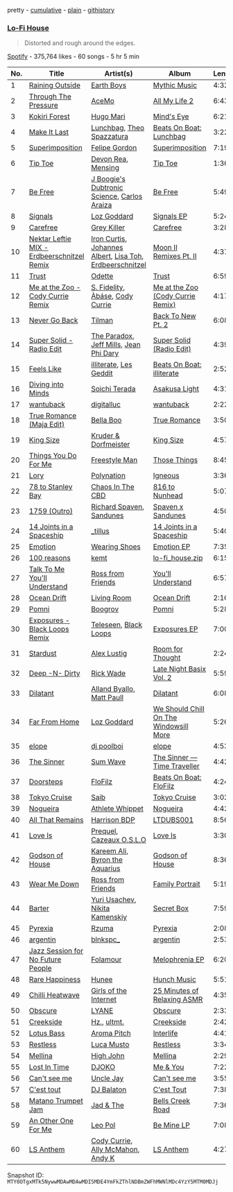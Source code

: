 pretty - [cumulative](/playlists/cumulative/37i9dQZF1DXbXD9pMSZomS.md) - [plain](/playlists/plain/37i9dQZF1DXbXD9pMSZomS) - [githistory](https://github.githistory.xyz/mackorone/spotify-playlist-archive/blob/main/playlists/plain/37i9dQZF1DXbXD9pMSZomS)

### [Lo\-Fi House](https://open.spotify.com/playlist/37i9dQZF1DXbXD9pMSZomS)

> Distorted and rough around the edges.

[Spotify](https://open.spotify.com/user/spotify) - 375,764 likes - 60 songs - 5 hr 5 min

| No. | Title | Artist(s) | Album | Length |
|---|---|---|---|---|
| 1 | [Raining Outside](https://open.spotify.com/track/6l8Er0cKQkgreamtwBkr2j) | [Earth Boys](https://open.spotify.com/artist/03CK8N8CSSPg3ZFEmkGCpR) | [Mythic Music](https://open.spotify.com/album/52N4nKcwVerlZ2xgFJurJa) | 4:32 |
| 2 | [Through The Pressure](https://open.spotify.com/track/46nxNiDM5C9Z0ppVTkn1Tc) | [AceMo](https://open.spotify.com/artist/2NArTWfXN317Ok1Ale3xkX) | [All My Life 2](https://open.spotify.com/album/0wlICzORLGl8yJwnc8q74I) | 6:43 |
| 3 | [Kokiri Forest](https://open.spotify.com/track/6vhVeoN1qJNJfdiIJAK4A9) | [Hugo Mari](https://open.spotify.com/artist/6BmSO09b1cngqE8X2SEygU) | [Mind's Eye](https://open.spotify.com/album/0V7YCgKiVWctiHpxc4Hmv1) | 6:21 |
| 4 | [Make It Last](https://open.spotify.com/track/3GcQOMGQ8cXwitx8Koe7NG) | [Lunchbag](https://open.spotify.com/artist/0wpNQXkeGHEGwq5oQ5rKJo), [Theo Spazzatura](https://open.spotify.com/artist/0CtUtQnYbMoO34lexNEojz) | [Beats On Boat: Lunchbag](https://open.spotify.com/album/7bGOZvIRLW5Lie8eJv1tRb) | 3:22 |
| 5 | [Superimposition](https://open.spotify.com/track/5EbNBRk0GQyoWeJ8AMlact) | [Felipe Gordon](https://open.spotify.com/artist/7rQKvsWUOJgXmInx2JuaXj) | [Superimposition](https://open.spotify.com/album/67YwJykfKm5kWsMuwoiUii) | 7:19 |
| 6 | [Tip Toe](https://open.spotify.com/track/48VwB5rRbttCs7IPs4QY4E) | [Devon Rea](https://open.spotify.com/artist/5r4pQdeOkSMx1y2NNMDSlu), [Mensing](https://open.spotify.com/artist/6ZDONpXSFquORDgdY6exLo) | [Tip Toe](https://open.spotify.com/album/7fTCTZqVsTkp0HSuXIIdzd) | 1:36 |
| 7 | [Be Free](https://open.spotify.com/track/6lrKGHqI1tWcLob2F9UzWQ) | [J Boogie's Dubtronic Science](https://open.spotify.com/artist/2rvTQk7vgdGgo7rgbpQccv), [Carlos Araiza](https://open.spotify.com/artist/0RSWrUebnvbFC1IdV5J06y) | [Be Free](https://open.spotify.com/album/6feqNecN7VPp8Th36yMDeJ) | 5:49 |
| 8 | [Signals](https://open.spotify.com/track/733FlhpmdWPp9YRbGkqvrq) | [Loz Goddard](https://open.spotify.com/artist/21NJRdO9lCxZWCkA9NGE7j) | [Signals EP](https://open.spotify.com/album/1BDRViteUf8jflNGqrW08c) | 5:24 |
| 9 | [Carefree](https://open.spotify.com/track/2Z93jIyx7k6fvTYDIbZJiO) | [Grey Killer](https://open.spotify.com/artist/7D8eeQLyAJQnmyoQ74MJnb) | [Carefree](https://open.spotify.com/album/6byYvncu2dYHriyQrVdlJB) | 3:28 |
| 10 | [Nektar Leftie MIX \- Erdbeerschnitzel Remix](https://open.spotify.com/track/5yHjIzK4HlP9pmnpTyKiyQ) | [Iron Curtis](https://open.spotify.com/artist/3SxSMKGboN9d8DxDRIB7pH), [Johannes Albert](https://open.spotify.com/artist/5FMcKm7A4LRwIJnkzuKZFt), [Lisa Toh](https://open.spotify.com/artist/17oFlDwJ5mU3pfbUxArTCO), [Erdbeerschnitzel](https://open.spotify.com/artist/36VqKnfwNzccEtS4eiFkMx) | [Moon II Remixes Pt\. II](https://open.spotify.com/album/7xlT3P0bDwaphbAUhIYYpD) | 4:37 |
| 11 | [Trust](https://open.spotify.com/track/2daNvdn5MQlKcSRxPZMoDO) | [Odette](https://open.spotify.com/artist/7mKPKcRmTkm2yODrmr7K1s) | [Trust](https://open.spotify.com/album/1QX4p4lYrM4wusVqxQWsjq) | 6:59 |
| 12 | [Me at the Zoo \- Cody Currie Remix](https://open.spotify.com/track/6YsI0vwILLMXF2h6u24qxs) | [S\. Fidelity](https://open.spotify.com/artist/3XQIlYQsopsDCYMSkf1rEW), [Àbáse](https://open.spotify.com/artist/0oXcSv2sZaRTblkhsDHnba), [Cody Currie](https://open.spotify.com/artist/0ymdoOsfzRbCoAMfJPpsEx) | [Me at the Zoo \(Cody Currie Remix\)](https://open.spotify.com/album/4WrAR6B9w6QPTSpgOKa79n) | 4:17 |
| 13 | [Never Go Back](https://open.spotify.com/track/3fT7kJQQHAeNBlVlSQgDNo) | [Tilman](https://open.spotify.com/artist/7aFxKbiPGJHNrcrGuKW5X9) | [Back To New Pt\. 2](https://open.spotify.com/album/3Vp8THgUHUsYgoXSfqS2Y2) | 6:08 |
| 14 | [Super Solid \- Radio Edit](https://open.spotify.com/track/4F2r6VndVq8LC2ZoPPQMwP) | [The Paradox](https://open.spotify.com/artist/0cKckxKy6R6LfDXp7TroK8), [Jeff Mills](https://open.spotify.com/artist/2eIDAcLKnWc4D350YyzvgS), [Jean Phi Dary](https://open.spotify.com/artist/3nz3MRnnxdUet6vCqFVqhH) | [Super Solid \(Radio Edit\)](https://open.spotify.com/album/2wMUKeM1ayYSGd47HNfqlU) | 4:39 |
| 15 | [Feels Like](https://open.spotify.com/track/0toIIfv4yFxvmJKXqdkt0c) | [illiterate](https://open.spotify.com/artist/6E7vMajFG2d1j5RrUwdTDR), [Les Geddit](https://open.spotify.com/artist/42EKMIU9LxY94lUTBDLW4e) | [Beats On Boat: illiterate](https://open.spotify.com/album/54oaiRZEeMNtZvOhYIIG20) | 2:52 |
| 16 | [Diving into Minds](https://open.spotify.com/track/0JmuFZNZNs7hJIWflYE3CA) | [Soichi Terada](https://open.spotify.com/artist/7nBJ5F2V7hDZE1hhKgqXM9) | [Asakusa Light](https://open.spotify.com/album/0CN1YXeVCXpPqe8ItuPaN3) | 4:31 |
| 17 | [wantuback](https://open.spotify.com/track/4U3jZQF6mMTwotTroneb9P) | [digitalluc](https://open.spotify.com/artist/4WT5TNNUvgRLjAiWce3K5z) | [wantuback](https://open.spotify.com/album/1U001o6Qt9iKI2z8Em4ASk) | 2:22 |
| 18 | [True Romance \(Maja Edit\)](https://open.spotify.com/track/5TvthuUWOhQZYtXGpE66uu) | [Bella Boo](https://open.spotify.com/artist/1Rwokb27xxRMZC0zWA8i6C) | [True Romance](https://open.spotify.com/album/58tCpMNdFARg5tvBW9H2E5) | 3:50 |
| 19 | [King Size](https://open.spotify.com/track/4Xr9UKLq3YGnExa50oLfAw) | [Kruder & Dorfmeister](https://open.spotify.com/artist/39ywlwtGw8RTGobakgb11L) | [King Size](https://open.spotify.com/album/7poItoG0PxLsKHGfmHarWW) | 4:57 |
| 20 | [Things You Do For Me](https://open.spotify.com/track/73Ro16xjQhYI5qexoh0Erl) | [Freestyle Man](https://open.spotify.com/artist/0J16SQxQ3aevs1yt0LUwv5) | [Those Things](https://open.spotify.com/album/3CK5LG6lPV1EhIjH4XfLF3) | 8:45 |
| 21 | [Lory](https://open.spotify.com/track/6fiJKbCHyA0BEzhI2Lt3Wr) | [Polynation](https://open.spotify.com/artist/4Rcol4u0q89lypqKI83GDz) | [Igneous](https://open.spotify.com/album/5kU3Q43bmLdARkMOCOLNkB) | 3:36 |
| 22 | [78 to Stanley Bay](https://open.spotify.com/track/0VjNH48OVNKqrv9EjUOL72) | [Chaos In The CBD](https://open.spotify.com/artist/0QOQc6jEsPX5Y45TV0hXQy) | [816 to Nunhead](https://open.spotify.com/album/6ynX8yOzI2C3uUgA2cym7I) | 5:07 |
| 23 | [1759 \(Outro\)](https://open.spotify.com/track/1s2JjSKiQNUwk7tR67ojnw) | [Richard Spaven](https://open.spotify.com/artist/1vPmwfwytzhoK1cXXWzQWI), [Sandunes](https://open.spotify.com/artist/4exRwr38tW2DlCNGl2gIqn) | [Spaven x Sandunes](https://open.spotify.com/album/43cvYJuidCljY6ZCiXDnwr) | 4:50 |
| 24 | [14 Joints in a Spaceship](https://open.spotify.com/track/43cNetCz4Hs4Y8SQ7ZHYUs) | [\_tillus](https://open.spotify.com/artist/2Zli2TlUC3DYWQYAM8Z56y) | [14 Joints in a Spaceship](https://open.spotify.com/album/2V1zCLSKzlgVPk4Ax0ZS45) | 5:40 |
| 25 | [Emotion](https://open.spotify.com/track/73FmUGvIS90C1sUAiOSVAE) | [Wearing Shoes](https://open.spotify.com/artist/0MhyGgX5B2ke2wDcLGS469) | [Emotion EP](https://open.spotify.com/album/72ve0xMIE6Zoz7JaTYyl11) | 7:35 |
| 26 | [100 reasons](https://open.spotify.com/track/51glOQHf2CWjiT63TMt98H) | [kemt](https://open.spotify.com/artist/2LCFqtl3a3rO8KEcIPAUrX) | [lo\-fi\_house.zip](https://open.spotify.com/album/3wHEG6d2ZaQwtYvAw00A7W) | 6:15 |
| 27 | [Talk To Me You'll Understand](https://open.spotify.com/track/7vt3bmjV7nBiXFSORkjeFO) | [Ross from Friends](https://open.spotify.com/artist/1Ma3pJzPIrAyYPNRkp3SUF) | [You'll Understand](https://open.spotify.com/album/0PS8yuHp9CAqDguXPKSJAg) | 6:57 |
| 28 | [Ocean Drift](https://open.spotify.com/track/1vBZaWEUbwo3bUfyrI5VRb) | [Living Room](https://open.spotify.com/artist/0sLb0ouettR8lDLnEgCSVK) | [Ocean Drift](https://open.spotify.com/album/4WX97pFfrHMvW1nORbpPF2) | 2:16 |
| 29 | [Pomni](https://open.spotify.com/track/5Zg2oGPqM8F5C4KEj4ZbBM) | [Boogrov](https://open.spotify.com/artist/1eyg9AJYXvQaXtHyi77WCK) | [Pomni](https://open.spotify.com/album/4n4YVXaUkjIcMDo7A5ZK1K) | 5:28 |
| 30 | [Exposures \- Black Loops Remix](https://open.spotify.com/track/0pAR6SsGoFvdoaOyFm8pjl) | [Teleseen](https://open.spotify.com/artist/23HzjH9sNQRU0fFfiaocH1), [Black Loops](https://open.spotify.com/artist/6AwGe2F49hD3ANXvmOwqQB) | [Exposures EP](https://open.spotify.com/album/3fmvpHHA7Al79eItjMyaHs) | 7:00 |
| 31 | [Stardust](https://open.spotify.com/track/45E6bRQfFgG71K6A0uwPsW) | [Alex Lustig](https://open.spotify.com/artist/5oLxJrktO7kOEJANS6nkZB) | [Room for Thought](https://open.spotify.com/album/5EjPFBdTPs7tFd2N1K9spD) | 2:24 |
| 32 | [Deep \-N\- Dirty](https://open.spotify.com/track/1ARiXnXFgvydd61r4ODC75) | [Rick Wade](https://open.spotify.com/artist/1HaiySQ7RMsuvfCEVML84p) | [Late Night Basix Vol\. 2](https://open.spotify.com/album/40kEMLpSvFYHmpzYZXPutN) | 5:59 |
| 33 | [Dilatant](https://open.spotify.com/track/18yvNCzpScaDrP4AFShxrw) | [Alland Byallo](https://open.spotify.com/artist/5saefmHBpjie4lzHP1YcsU), [Matt Paull](https://open.spotify.com/artist/19pBPYYL9OPlpamPuKZojI) | [Dilatant](https://open.spotify.com/album/5RBsJ7SCvQp6qvNIDFn0Xs) | 6:08 |
| 34 | [Far From Home](https://open.spotify.com/track/4i3Y42G0Um2iDVKb7XBRT9) | [Loz Goddard](https://open.spotify.com/artist/21NJRdO9lCxZWCkA9NGE7j) | [We Should Chill On The Windowsill More](https://open.spotify.com/album/0j49Rsgfpn2Q7RBQpZDssK) | 5:26 |
| 35 | [elope](https://open.spotify.com/track/4y6Xmu2yfPC5he71JTJjTH) | [dj poolboi](https://open.spotify.com/artist/3uL9a8QRwQ6J8Sc7NYK7oJ) | [elope](https://open.spotify.com/album/57HOrZZ7YLmTbEMlZUFJb8) | 4:53 |
| 36 | [The Sinner](https://open.spotify.com/track/2deVIYB1WgGyp3GCOIbctT) | [Sum Wave](https://open.spotify.com/artist/0bfdnPaHczaQt6tYe8J4Ci) | [The Sinner — Time Traveller](https://open.spotify.com/album/7hSgjrlCxz6UvQMeX4jjvt) | 4:42 |
| 37 | [Doorsteps](https://open.spotify.com/track/6EV84s3YMoU6prWqHlMD4X) | [FloFilz](https://open.spotify.com/artist/39ZQx0618UYVBgGTDOJ2ds) | [Beats On Boat: FloFilz](https://open.spotify.com/album/7cMaOzUsjQwkkZfOcpIuPz) | 4:24 |
| 38 | [Tokyo Cruise](https://open.spotify.com/track/4xDEZDYPERKrpCDOX1CYtw) | [Saib](https://open.spotify.com/artist/6N4HlHINMvoTyAL0yhBUCk) | [Tokyo Cruise](https://open.spotify.com/album/1aPwMGBil3rebqqzZRE2rI) | 3:02 |
| 39 | [Nogueira](https://open.spotify.com/track/2RJItWtvRHnixZvNEeX4yb) | [Athlete Whippet](https://open.spotify.com/artist/74FtMGqsZm74eumHo8Fi3V) | [Nogueira](https://open.spotify.com/album/0gNPNf2lNBAy9Q5b1ket5I) | 4:42 |
| 40 | [All That Remains](https://open.spotify.com/track/6SWbKY7mrtDJnMq3yriudU) | [Harrison BDP](https://open.spotify.com/artist/4i3y3MC57rWYNAdYlE6HM3) | [LTDUBS001](https://open.spotify.com/album/0NqWkCFbmkcU4ZePJogaHO) | 8:56 |
| 41 | [Love Is](https://open.spotify.com/track/1eaFEHIMGrTJ5hyPoPhq9v) | [Prequel](https://open.spotify.com/artist/3Cp1T1wJT1RFoxJv1jSWys), [Cazeaux O.S.L.O](https://open.spotify.com/artist/4P7emFwFBJu0G4AMJsn93f) | [Love Is](https://open.spotify.com/album/3yiqXQbtkNBn25h3ZA8ciM) | 3:30 |
| 42 | [Godson of House](https://open.spotify.com/track/2zMGp9sLqwuWowUcm53WAX) | [Kareem Ali](https://open.spotify.com/artist/4Uhgu5miW68A3eqRl26xtf), [Byron the Aquarius](https://open.spotify.com/artist/46Fi6aCaPrBr5ojzhsUkK5) | [Godson of House](https://open.spotify.com/album/0IegYzp9b6XbcSzvd9z4Lm) | 8:36 |
| 43 | [Wear Me Down](https://open.spotify.com/track/1SA3sXFX3V8WgzmZdlO223) | [Ross from Friends](https://open.spotify.com/artist/1Ma3pJzPIrAyYPNRkp3SUF) | [Family Portrait](https://open.spotify.com/album/24eRSwYbneTDkehVHM2MVf) | 5:19 |
| 44 | [Barter](https://open.spotify.com/track/77Jt26XQ3qTX8wbkFKmQCx) | [Yuri Usachev](https://open.spotify.com/artist/6PZFAmeUW0T9WhUYWcxYCu), [Nikita Kamenskiy](https://open.spotify.com/artist/3ZGlXYdNl6D92Fu4143RLY) | [Secret Box](https://open.spotify.com/album/4q3Q728Q7ZTIARRcZg77Sc) | 7:59 |
| 45 | [Pyrexia](https://open.spotify.com/track/3zczBLZYI46fBVs36Cr1ne) | [Rzuma](https://open.spotify.com/artist/0qOz7pDm5732P4fdEjHrI8) | [Pyrexia](https://open.spotify.com/album/2rkDvpCRvAY5a9cg7ClyxO) | 2:08 |
| 46 | [argentin](https://open.spotify.com/track/7FZhZpPpfw9j8IDuqxtF8s) | [blnkspc\_](https://open.spotify.com/artist/3hZaebXqrD5crmyMP2x1qa) | [argentin](https://open.spotify.com/album/6K99lHPJIPlR62rMl0RvLN) | 2:53 |
| 47 | [Jazz Session for No Future People](https://open.spotify.com/track/1YkPEoHMuKQzddtBS0A1Lq) | [Folamour](https://open.spotify.com/artist/6pJY5At9SiMpAOBrw9YosS) | [Melophrenia EP](https://open.spotify.com/album/5mn9BkisK67hq14KpLsJBX) | 6:20 |
| 48 | [Rare Happiness](https://open.spotify.com/track/4CfkxZ4w0qCNuSA0hMJPeH) | [Hunee](https://open.spotify.com/artist/6uElH4moADg7AGB3DCGOwy) | [Hunch Music](https://open.spotify.com/album/3HELUMHz9zL4T3BnwrXiR1) | 5:51 |
| 49 | [Chilli Heatwave](https://open.spotify.com/track/0I5CXOrOHwCg13oTgG3TAr) | [Girls of the Internet](https://open.spotify.com/artist/5tGmvKTFVL9bGZTxtvopHE) | [25 Minutes of Relaxing ASMR](https://open.spotify.com/album/6jbwFqmwVH89xXyNKaRcgG) | 4:35 |
| 50 | [Obscure](https://open.spotify.com/track/7Ln2bQ2njWjOOj5LAzL4bq) | [LYANE](https://open.spotify.com/artist/0cQEcLmC43QHccKlphpAYK) | [Obscure](https://open.spotify.com/album/75Fb0oLWo0qGh7RQZYNbzv) | 2:33 |
| 51 | [Creekside](https://open.spotify.com/track/1wBu1kU1EYl7UP0OVH5K19) | [Hz.](https://open.spotify.com/artist/59HCGLavl7XxBSiAdB2L8j), [ultmt.](https://open.spotify.com/artist/1aso54DoYofR39PLCLRAoF) | [Creekside](https://open.spotify.com/album/1hQDgeZYNZ1VhzmUsCwIvr) | 2:42 |
| 52 | [Lotus Bass](https://open.spotify.com/track/6HZ2zvOAWZGhp9tT8CxPz4) | [Aroma Pitch](https://open.spotify.com/artist/4ZZJe4oBObVPp44pPiwhdC) | [Interlife](https://open.spotify.com/album/6QIBDUk1b28H4aq45gaqT1) | 4:41 |
| 53 | [Restless](https://open.spotify.com/track/5mQjywJBjvmuqWfWwYR0q0) | [Luca Musto](https://open.spotify.com/artist/2TPJeKBObMEOKpR33TYgvh) | [Restless](https://open.spotify.com/album/0k7JEia5VMjsgAMTSsvH61) | 3:34 |
| 54 | [Mellina](https://open.spotify.com/track/5GnSfVSshblyMi6I7DvAOe) | [High John](https://open.spotify.com/artist/6pxhj7jWxb2vzhFNyUpV80) | [Mellina](https://open.spotify.com/album/3Y8OzvTX3v6uqsrxpeZ9R4) | 2:29 |
| 55 | [Lost In Time](https://open.spotify.com/track/4At93Dg97BspyES8NPlzbF) | [DJOKO](https://open.spotify.com/artist/3fdC2UHP39tyWCUsHB6qlv) | [Me & You](https://open.spotify.com/album/2fBFbwcuLSoS8FN1cEr142) | 7:22 |
| 56 | [Can't see me](https://open.spotify.com/track/7nyJgpYTg2DUeP0LxJ3DMC) | [Uncle Jay](https://open.spotify.com/artist/7wHw0pBlnMtQ5NpO6JCtNj) | [Can't see me](https://open.spotify.com/album/3vXWZAh5IffbOBS0AZSLP6) | 3:55 |
| 57 | [C'est tout](https://open.spotify.com/track/3Dub7V42DzrdgC5ZzXvOzD) | [DJ Balaton](https://open.spotify.com/artist/79GRHH0mBDlVsB9vu559s8) | [C'est Tout](https://open.spotify.com/album/6uzaasbV4aqTMRQL7mQUco) | 7:38 |
| 58 | [Matano Trumpet Jam](https://open.spotify.com/track/0FXRcUaFhMIUGJ3oVkDB3e) | [Jad & The](https://open.spotify.com/artist/2TIVoSbNoE1A9ihHlRRfpP) | [Bells Creek Road](https://open.spotify.com/album/6FihE91MUfN7iwUsAs3t76) | 7:36 |
| 59 | [An Other One For Me](https://open.spotify.com/track/4LWiFuehm2uY3GK8q8sduT) | [Leo Pol](https://open.spotify.com/artist/2PBE0KQEqT34oYjjFyI9Mz) | [Be Mine LP](https://open.spotify.com/album/4iJzbjMFVcfN3mgcdB1jWQ) | 7:08 |
| 60 | [LS Anthem](https://open.spotify.com/track/2XWMTMDNwFXhyixyVRGo47) | [Cody Currie](https://open.spotify.com/artist/0ymdoOsfzRbCoAMfJPpsEx), [Ally McMahon](https://open.spotify.com/artist/5w7j2molEa1LERPdgAGxE8), [Andy K](https://open.spotify.com/artist/3KpjuhTVVqFMM5eAwGPjbn) | [LS Anthem](https://open.spotify.com/album/4dCSTghFf46oiXMcYW13Um) | 4:27 |

Snapshot ID: `MTY0OTgxMTk5NywwMDAwMDAwMDI5MDE4YmFkZThlNDBmZWFhMWNlMDc4YzY5MTM0MDJj`
